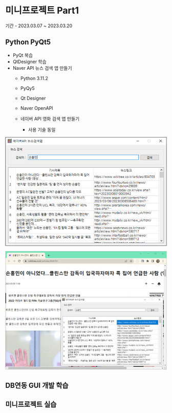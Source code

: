 # 미니프로젝트 Part1
기간 - 2023.03.07 ~ 2023.03.20

## Python PyQt5
- PyQt 복습
- QtDesigner 학습
- Naver API 뉴스 검색 앱 만들기
    - Python 3.11.2
    - PyQy5
    - Qt Designer
    - Naver OpenAPI

    - 네이버 API 영화 검색 앱 만들기
        - 사용 기술 동일

![네이버뉴스앱](https://github.com/MFGangP/Mini-Projects/blob/main/images/naver_news1.png?raw=true)

<img src="https://github.com/MFGangP/Mini-Projects/blob/main/images/naver_news2.png?raw=true" width="640" />
<!--
HTML 주석
-->




 


## DB연동 GUI 개발 학습

## 미니프로젝트 실습

